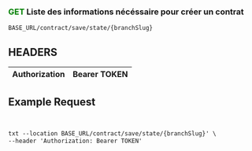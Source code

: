 
### <span style="color:green">GET</span> Liste des informations nécéssaire pour créer un contrat

````
BASE_URL/contract/save/state/{branchSlug}
````

## HEADERS

| Authorization | Bearer TOKEN |
| ------------- | ----------- |


## Example Request

```txt


txt --location BASE_URL/contract/save/state/{branchSlug}' \
--header 'Authorization: Bearer TOKEN'

```

